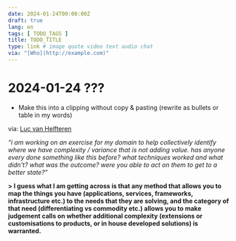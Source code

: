 ```yaml
---
date: 2024-01-24T00:00:00Z
draft: true
lang: en
tags: [ TODO_TAGS ]
title: TODO_TITLE
type: link # image quote video text audio chat
via: "[Who](http://example.com)"
---
```



# 2024-01-24 ???

* Make this into a clipping without copy & pasting (rewrite as bullets or table in my words)

via: [Luc van Helfteren](https://springernature.slack.com/archives/C067MBRV1NE/p1706106181685489?thread_ts=1706101489.907449&cid=C067MBRV1NE)

*“i am working on an exercise for my domain to help collectively identify where we have complexity / variance that is not adding value. has anyone every done something like this before?*
*what techniques worked and what didn't?*
*what was the outcome? were you able to act on them to get to a better state?”*

**> I guess what I am getting across is that any method that allows you to map the things you have (applications, services, frameworks, infrastructure etc.) to the needs that they are solving, and the category of that need (differentiating vs commodity etc.) allows you to make judgement calls on whether additional complexity (extensions or customisations to products, or in house developed solutions) is warranted.**

